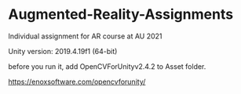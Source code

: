 # Augmented-Reality-Assignments
Individual assignment for AR course at AU 2021

Unity version: 2019.4.19f1 (64-bit)


before you run it, add OpenCVForUnityv2.4.2 to Asset folder.

https://enoxsoftware.com/opencvforunity/
